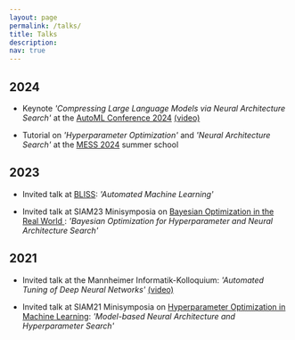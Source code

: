 ```yaml
---
layout: page
permalink: /talks/
title: Talks
description: 
nav: true
---
```



## 2024

- Keynote *'Compressing Large Language Models via Neural Architecture Search'* at the [AutoML Conference 2024](https://2024.automl.cc/) [(video)](https://youtu.be/yNw4Gcszkfw?si=O-KgA0yqs0rA9S39)

- Tutorial on *'Hyperparameter Optimization'* and *'Neural Architecture Search'* at the [MESS 2024](https://www.ants-lab.it/mess2024/) summer school

## 2023

- Invited talk at [BLISS](https://www.bliss.berlin/): *'Automated Machine Learning'*

- Invited talk at SIAM23 Minisymposia on [Bayesian Optimization in the Real World ](https://meetings.siam.org/sess/dsp_programsess.cfm?SESSIONCODE=75229)  : *'Bayesian Optimization for Hyperparameter and Neural Architecture Search'* 


## 2021 

- Invited talk at the Mannheimer Informatik-Kolloquium: *'Automated Tuning of Deep Neural Networks'* [(video)](https://youtu.be/-YZUvLftkns?si=nvJoouZtuvv1StUv) 

- Invited talk at SIAM21 Minisymposia on [Hyperparameter Optimization in Machine Learning](https://meetings.siam.org/sess/dsp_programsess.cfm?SESSIONCODE=70125): *'Model-based Neural Architecture and Hyperparameter Search'* 

